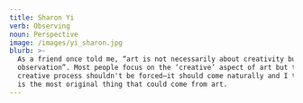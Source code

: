```yaml
---
title: Sharon Yi
verb: Observing
noun: Perspective
image: /images/yi_sharon.jpg
blurb: >-
  As a friend once told me, “art is not necessarily about creativity but about
  observation”. Most people focus on the ‘creative’ aspect of art but the
  creative process shouldn't be forced—it should come naturally and I think that
  is the most original thing that could come from art.
---
```


